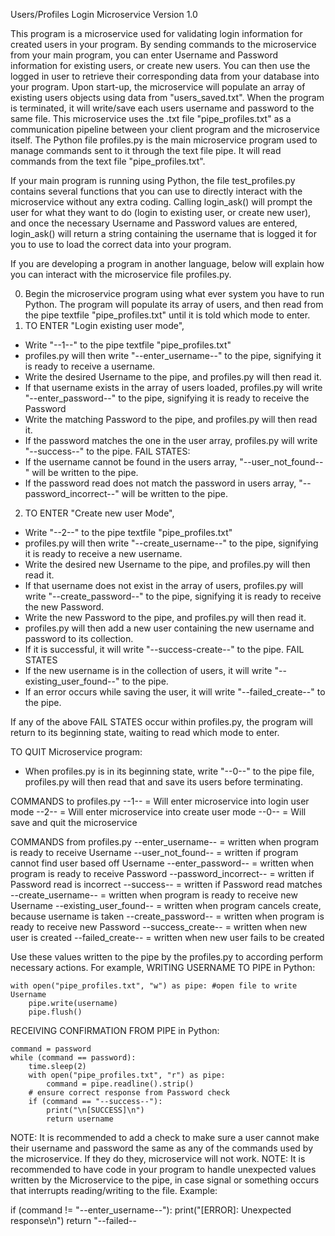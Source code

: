 Users/Profiles Login Microservice Version 1.0

This program is a microservice used for validating login information for created users in your program. By sending commands to the microservice from your main program, you can enter Username and Password information for existing users, or create new users. You can then use the logged in user to retrieve their corresponding data from your database into your program. Upon start-up, the microservice will populate an array of existing users objects using data from "users_saved.txt". When the program is terminated, it will write/save each users username and password to the same file.
This microservice uses the .txt file "pipe_profiles.txt" as a communication pipeline between your client program and the microservice itself. 
The Python file profiles.py is the main microservice program used to manage commands sent to it through the text file pipe.
It will read commands from the text file "pipe_profiles.txt".

If your main program is running using Python, the file test_profiles.py contains several functions that you can use to directly interact with the microservice without any extra coding. Calling login_ask() will prompt the user for what they want to do (login to existing user, or create new user), and once the necessary Username and Password values are entered, login_ask() will return a string containing the username that is logged it for you to use to load the correct data into your program.

If you are developing a program in another language, below will explain how you can interact with the microservice file profiles.py. 

0. Begin the microservice program using what ever system you have to run Python. The program will populate its array of users, and then read from the pipe textfile "pipe_profiles.txt" until it is told which mode to enter.
1. TO ENTER "Login existing user mode",
- Write "--1--" to the pipe textfile "pipe_profiles.txt"
- profiles.py will then write "--enter_username--" to the pipe, signifying it is ready to receive a username.
- Write the desired Username to the pipe, and profiles.py will then read it. 
- If that username exists in the array of users loaded, profiles.py will write "--enter_password--" to the pipe, signifying it is ready to receive the Password
- Write the matching Password to the pipe, and profiles.py will then read it.
- If the password matches the one in the user array, profiles.py will write "--success--"
to the pipe.
FAIL STATES:
- If the username cannot be found in the users array, "--user_not_found--" will be written to the pipe.
- If the password read does not match the password in users array, "--password_incorrect--" will be written to the pipe.

2. TO ENTER "Create new user Mode",
- Write "--2--" to the pipe textfile "pipe_profiles.txt"
- profiles.py will then write "--create_username--" to the pipe, signifying it is ready to receive a new username.
- Write the desired new Username to the pipe, and profiles.py will then read it.
- If that username does not exist in the array of users, profiles.py will write "--create_password--" to the pipe, signifying it is ready to receive the new Password.
- Write the new Password to the pipe, and profiles.py will then read it.
- profiles.py will then add a new user containing the new username and password to its collection.
- If it is successful, it will write "--success-create--" to the pipe.
FAIL STATES
- If the new username is in the collection of users, it will write "--existing_user_found--" to the pipe.
- If an error occurs while saving the user, it will write "--failed_create--" to the pipe.

If any of the above FAIL STATES occur within profiles.py, the program will return to its beginning state, waiting to read which mode to enter.

TO QUIT Microservice program:
- When profiles.py is in its beginning state, write "--0--" to the pipe file, profiles.py will then read that and save its users before terminating.


COMMANDS to profiles.py
--1--    = Will enter microservice into login user mode
--2--    = Will enter microservice into create user mode
--0--    = Will save and quit the microservice

COMMANDS from profiles.py
--enter_username--    = written when program is ready to receive Username
--user_not_found--    = written if program cannot find user based off Username
--enter_password--    = written when program is ready to receive Password
--password_incorrect--    = written if Password read is incorrect
--success--    = written if Password read matches
--create_username--    = written when program is ready to receive new Username
--existing_user_found--    = written when program cancels create, because username is taken
--create_password--    = written when program is ready to receive new Password
--success_create--    = written when new user is created
--failed_create--    = written when new user fails to be created

Use these values written to the pipe by the profiles.py to according perform necessary actions.
For example, 
WRITING USERNAME TO PIPE in Python:

    with open("pipe_profiles.txt", "w") as pipe: #open file to write Username
        pipe.write(username)
        pipe.flush()

RECEIVING CONFIRMATION FROM PIPE in Python:

    command = password
    while (command == password):
        time.sleep(2)
        with open("pipe_profiles.txt", "r") as pipe: 
            command = pipe.readline().strip()
        # ensure correct response from Password check
        if (command == "--success--"):
            print("\n[SUCCESS]\n")
            return username

NOTE: It is recommended to add a check to make sure a user cannot make their username and password the same as any of the commands used by the microservice. If they do they, microservice will not work.
NOTE: It is recommended to have code in your program to handle unexpected values written by the Microservice to the pipe, in case signal or something occurs that interrupts reading/writing to the file.
Example:

  if (command != "--enter_username--"):
    print("[ERROR]: Unexpected response\n")
    return "--failed--
